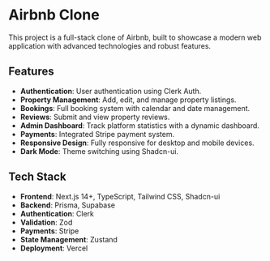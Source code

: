 # Airbnb Clone

This project is a full-stack clone of Airbnb, built to showcase a modern web application with advanced technologies and robust features.

## Features

- **Authentication**: User authentication using Clerk Auth.
- **Property Management**: Add, edit, and manage property listings.
- **Bookings**: Full booking system with calendar and date management.
- **Reviews**: Submit and view property reviews.
- **Admin Dashboard**: Track platform statistics with a dynamic dashboard.
- **Payments**: Integrated Stripe payment system.
- **Responsive Design**: Fully responsive for desktop and mobile devices.
- **Dark Mode**: Theme switching using Shadcn-ui.

## Tech Stack

- **Frontend**: Next.js 14+, TypeScript, Tailwind CSS, Shadcn-ui
- **Backend**: Prisma, Supabase
- **Authentication**: Clerk
- **Validation**: Zod
- **Payments**: Stripe
- **State Management**: Zustand
- **Deployment**: Vercel
